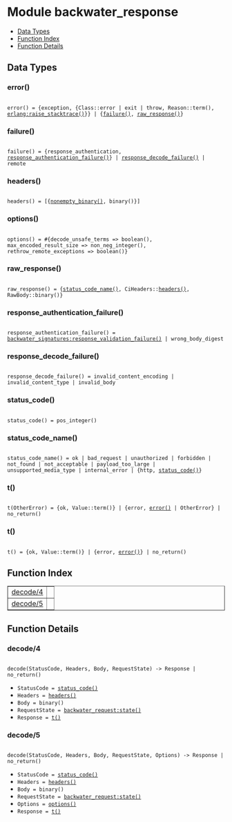 

# Module backwater_response #
* [Data Types](#types)
* [Function Index](#index)
* [Function Details](#functions)

<a name="types"></a>

## Data Types ##




### <a name="type-error">error()</a> ###


<pre><code>
error() = {exception, {Class::error | exit | throw, Reason::term(), <a href="erlang.md#type-raise_stacktrace">erlang:raise_stacktrace()</a>}} | {<a href="#type-failure">failure()</a>, <a href="#type-raw_response">raw_response()</a>}
</code></pre>




### <a name="type-failure">failure()</a> ###


<pre><code>
failure() = {response_authentication, <a href="#type-response_authentication_failure">response_authentication_failure()</a>} | <a href="#type-response_decode_failure">response_decode_failure()</a> | remote
</code></pre>




### <a name="type-headers">headers()</a> ###


<pre><code>
headers() = [{<a href="#type-nonempty_binary">nonempty_binary()</a>, binary()}]
</code></pre>




### <a name="type-options">options()</a> ###


<pre><code>
options() = #{decode_unsafe_terms =&gt; boolean(), max_encoded_result_size =&gt; non_neg_integer(), rethrow_remote_exceptions =&gt; boolean()}
</code></pre>




### <a name="type-raw_response">raw_response()</a> ###


<pre><code>
raw_response() = {<a href="#type-status_code_name">status_code_name()</a>, CiHeaders::<a href="#type-headers">headers()</a>, RawBody::binary()}
</code></pre>




### <a name="type-response_authentication_failure">response_authentication_failure()</a> ###


<pre><code>
response_authentication_failure() = <a href="backwater_signatures.md#type-response_validation_failure">backwater_signatures:response_validation_failure()</a> | wrong_body_digest
</code></pre>




### <a name="type-response_decode_failure">response_decode_failure()</a> ###


<pre><code>
response_decode_failure() = invalid_content_encoding | invalid_content_type | invalid_body
</code></pre>




### <a name="type-status_code">status_code()</a> ###


<pre><code>
status_code() = pos_integer()
</code></pre>




### <a name="type-status_code_name">status_code_name()</a> ###


<pre><code>
status_code_name() = ok | bad_request | unauthorized | forbidden | not_found | not_acceptable | payload_too_large | unsupported_media_type | internal_error | {http, <a href="#type-status_code">status_code()</a>}
</code></pre>




### <a name="type-t">t()</a> ###


<pre><code>
t(OtherError) = {ok, Value::term()} | {error, <a href="#type-error">error()</a> | OtherError} | no_return()
</code></pre>




### <a name="type-t">t()</a> ###


<pre><code>
t() = {ok, Value::term()} | {error, <a href="#type-error">error()</a>} | no_return()
</code></pre>

<a name="index"></a>

## Function Index ##


<table width="100%" border="1" cellspacing="0" cellpadding="2" summary="function index"><tr><td valign="top"><a href="#decode-4">decode/4</a></td><td></td></tr><tr><td valign="top"><a href="#decode-5">decode/5</a></td><td></td></tr></table>


<a name="functions"></a>

## Function Details ##

<a name="decode-4"></a>

### decode/4 ###

<pre><code>
decode(StatusCode, Headers, Body, RequestState) -&gt; Response | no_return()
</code></pre>

<ul class="definitions"><li><code>StatusCode = <a href="#type-status_code">status_code()</a></code></li><li><code>Headers = <a href="#type-headers">headers()</a></code></li><li><code>Body = binary()</code></li><li><code>RequestState = <a href="backwater_request.md#type-state">backwater_request:state()</a></code></li><li><code>Response = <a href="#type-t">t()</a></code></li></ul>

<a name="decode-5"></a>

### decode/5 ###

<pre><code>
decode(StatusCode, Headers, Body, RequestState, Options) -&gt; Response | no_return()
</code></pre>

<ul class="definitions"><li><code>StatusCode = <a href="#type-status_code">status_code()</a></code></li><li><code>Headers = <a href="#type-headers">headers()</a></code></li><li><code>Body = binary()</code></li><li><code>RequestState = <a href="backwater_request.md#type-state">backwater_request:state()</a></code></li><li><code>Options = <a href="#type-options">options()</a></code></li><li><code>Response = <a href="#type-t">t()</a></code></li></ul>

